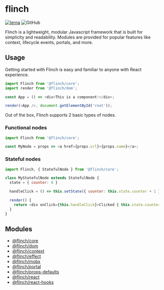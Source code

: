 # flinch
[![lerna](https://img.shields.io/badge/maintained%20with-lerna-cc00ff.svg)](https://lerna.js.org/)
![GitHub](https://img.shields.io/github/license/geej/flinch)

Flinch is a lightweight, modular Javascript framework that is built for simplicity and readability. Modules are provided
for popular features like context, lifecycle events, portals, and more.

## Usage

Getting started with Flinch is easy and familiar to anyone with React experience.

```javascript
import Flinch from '@flinch/core';
import render from '@flinch/dom';

const App = () => <div>This is a component!</div>;

render(<App />, document.getElementById('root'));
```

Out of the box, Flinch supports 2 basic types of nodes.

### Functional nodes

```javascript
import Flinch from '@flinch/core';

const MyNode = props => <a href={props.url}>{props.name}</a>;
```

### Stateful nodes

```javascript
import Flinch, { StatefulNode } from '@flinch/core';

class MyStatefulNode extends StatefulNode {
  state = { counter: 0 }

  handleClick = () => this.setState({ counter: this.state.counter + 1 });

  render() {
    return <div onClick={this.handleClick}>Clicked { this.state.counter } times!</div>;
  }
}
```

## Modules
* [@flinch/core](packages/core)
* [@flinch/dom](packages/dom)
* [@flinch/context](packages/context)
* [@flinch/effect](packages/effect)
* [@flinch/mobx](packages/mobx)
* [@flinch/portal](packages/portal)
* [@flinch/props-defaults](packages/props-defaults)
* [@flinch/react](packages/react)
* [@flinch/react-hooks](packages/react-hooks)
